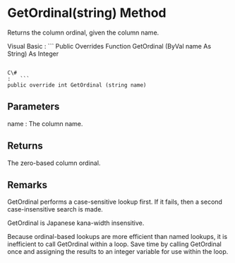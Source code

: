<!-- loio3c16b3a36c5f101495b0b6d8b86e620d -->

# GetOrdinal\(string\) Method

Returns the column ordinal, given the column name.



Visual Basic
:   ```
Public Overrides Function GetOrdinal (ByVal name As String) As Integer
```

C\#
:   ```
public override int GetOrdinal (string name)
```



## Parameters

name
:   The column name.



## Returns

The zero-based column ordinal.



## Remarks

GetOrdinal performs a case-sensitive lookup first. If it fails, then a second case-insensitive search is made.

GetOrdinal is Japanese kana-width insensitive.

Because ordinal-based lookups are more efficient than named lookups, it is inefficient to call GetOrdinal within a loop. Save time by calling GetOrdinal once and assigning the results to an integer variable for use within the loop.

